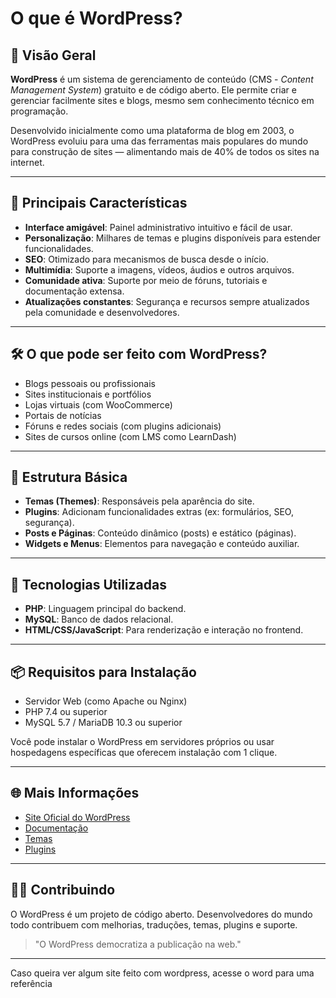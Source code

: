 # O que é WordPress?

## 📌 Visão Geral

**WordPress** é um sistema de gerenciamento de conteúdo (CMS - *Content Management System*) gratuito e de código aberto. Ele permite criar e gerenciar facilmente sites e blogs, mesmo sem conhecimento técnico em programação.

Desenvolvido inicialmente como uma plataforma de blog em 2003, o WordPress evoluiu para uma das ferramentas mais populares do mundo para construção de sites — alimentando mais de 40% de todos os sites na internet.

---

## 🚀 Principais Características

- **Interface amigável**: Painel administrativo intuitivo e fácil de usar.
- **Personalização**: Milhares de temas e plugins disponíveis para estender funcionalidades.
- **SEO**: Otimizado para mecanismos de busca desde o início.
- **Multimídia**: Suporte a imagens, vídeos, áudios e outros arquivos.
- **Comunidade ativa**: Suporte por meio de fóruns, tutoriais e documentação extensa.
- **Atualizações constantes**: Segurança e recursos sempre atualizados pela comunidade e desenvolvedores.

---

## 🛠️ O que pode ser feito com WordPress?

- Blogs pessoais ou profissionais
- Sites institucionais e portfólios
- Lojas virtuais (com WooCommerce)
- Portais de notícias
- Fóruns e redes sociais (com plugins adicionais)
- Sites de cursos online (com LMS como LearnDash)

---

## 📂 Estrutura Básica

- **Temas (Themes)**: Responsáveis pela aparência do site.
- **Plugins**: Adicionam funcionalidades extras (ex: formulários, SEO, segurança).
- **Posts e Páginas**: Conteúdo dinâmico (posts) e estático (páginas).
- **Widgets e Menus**: Elementos para navegação e conteúdo auxiliar.

---

## 🧰 Tecnologias Utilizadas

- **PHP**: Linguagem principal do backend.
- **MySQL**: Banco de dados relacional.
- **HTML/CSS/JavaScript**: Para renderização e interação no frontend.

---

## 📦 Requisitos para Instalação

- Servidor Web (como Apache ou Nginx)
- PHP 7.4 ou superior
- MySQL 5.7 / MariaDB 10.3 ou superior

Você pode instalar o WordPress em servidores próprios ou usar hospedagens específicas que oferecem instalação com 1 clique.

---

## 🌐 Mais Informações

- [Site Oficial do WordPress](https://wordpress.org)
- [Documentação](https://wordpress.org/support/)
- [Temas](https://wordpress.org/themes/)
- [Plugins](https://wordpress.org/plugins/)

---

## 🧑‍💻 Contribuindo

O WordPress é um projeto de código aberto. Desenvolvedores do mundo todo contribuem com melhorias, traduções, temas, plugins e suporte.

> "O WordPress democratiza a publicação na web."

---

Caso queira ver algum site feito com wordpress, acesse o word para uma referência

